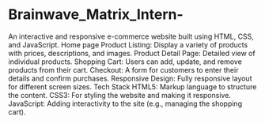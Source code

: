 # Brainwave_Matrix_Intern-
An interactive and responsive e-commerce website built using HTML, CSS, and JavaScript.
Home page
Product Listing: Display a variety of products with prices, descriptions, and images.
Product Detail Page: Detailed view of individual products.
Shopping Cart: Users can add, update, and remove products from their cart.
Checkout: A form for customers to enter their details and confirm purchases.
Responsive Design: Fully responsive layout for different screen sizes.
Tech Stack
HTML5: Markup language to structure the content.
CSS3: For styling the website and making it responsive.
JavaScript: Adding interactivity to the site (e.g., managing the shopping cart).
